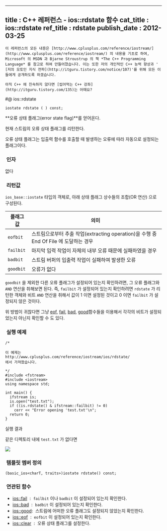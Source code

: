----------------
title : C++ 레퍼런스 - ios::rdstate 함수
cat_title :  ios::rdstate
ref_title : rdstate
publish_date : 2012-03-25
--------------



```warning
이 레퍼런스의 모든 내용은 [http://www.cplusplus.com/reference/iostream/](http://www.cplusplus.com/reference/iostream/) 의 내용을 기초로 하여, Microsoft 의 MSDN 과 Bjarne Stroustrup 의 책 *The C++ Programming Language* 를 참고로 하여 만들어졌습니다. 이는 또한 저의 개인적인 C++ 능력 향상과 ' [저의 모토인 지식 전파](http://itguru.tistory.com/notice/107)'를 위해 모든 이들에게 공개하도록 하겠습니다.
```

```info-text
아직 C++ 에 친숙하지 않다면 [씹어먹는 C++ 강좌](http://itguru.tistory.com/135)는 어때요?
```

#@ ios::rdstate

```info-format
iostate rdstate ( ) const;

```

**오류 상태 플래그(error state flag)**를 얻어온다.

현재 스트림의 오류 상태 플래그를 리턴한다.

오류 상태 플래그는 입출력 함수를 호출할 때 발생하는 오류에 따라 자동으로 설정되는 플래그이다.



###  인자

없다



###  리턴값


`ios_base::iostate` 타입의 객체로, 아래 상태 플래그 상수들의 조합(OR 연산) 으로 구성된다.

|플래그 값|의미|
|-------|----|
|`eofbit`|스트림으로부터 추출 작업(extracting operation)을 수행 중 End Of File 에 도달하는 경우|
|`failbit`|마지막 입력 작업이 자체의 내부 오류 때문에 실패하였을 경우|
|`badbit`|스트림 버퍼의 입출력 작업이 실패하여 발생한 오류|
|`goodbit`|오류가 없다|

`goodbit` 을 제외한 다른 오류 플래그가 설정되어 있는지 확인하려면, 그 오류 플래그와 `AND` 연산을 취해보면 된다. 즉, `failbit` 가 설정되어 있는지 확인하려면 `rdstate` 가 리턴한 객체와 비트 `AND` 연산을 취해서 값이 1 이면 설정된 것이고 0 이면 `failbit` 가 설정되지 않은 것이다.

위 방법이 귀찮다면 그냥 [eof](http://itguru.tistory.com/167), [fail](http://itguru.tistory.com/165), [bad](http://itguru.tistory.com/166), [good](http://itguru.tistory.com/164)함수들을 이용해서 각각의 비트가 설정되었는지 아닌지 확인할 수 도 있다.



###  실행 예제





```cpp-formatted
/*

이 예제는
http://www.cplusplus.com/reference/iostream/ios/rdstate/
에서 가져왔습니다.

*/
#include <fstream>
#include <iostream>
using namespace std;

int main() {
  ifstream is;
  is.open("test.txt");
  if ((is.rdstate() & ifstream::failbit) != 0)
    cerr << "Error opening 'test.txt'\n";
  return 0;
}
```


실행 결과

같은 디렉토리 내에 `test.txt` 가 없다면


![](http://img1.daumcdn.net/thumb/R1920x0/?fname=http%3A%2F%2Fcfile21.uf.tistory.com%2Fimage%2F193DD94F4F6E6A952D5EB7)




###  템플릿 멤버 정의





```cpp-formatted
(basic_ios<charT, traits>)iostate rdstate() const;
```




###  연관된 함수

*  [ios::fail](http://itguru.tistory.com/165)  :  `failbit` 이나 `badbit` 이 설정되어 있는지 확인한다.
*  [ios::bad](http://itguru.tistory.com/166)  :  `badbit` 이 설정되어 있는지 확인한다.
*  [ios::good](http://itguru.tistory.com/164):  스트림에 어떠한 오류 플래그도 설정되지 않았는지 확인한다.
*  [ios::eof](http://itguru.tistory.com/167)  :  `eofbit` 이 설정되어 있는지 확인한다.
*  [ios::clear](http://itguru.tistory.com/180)  :  오류 상태 플래그를 설정한다.